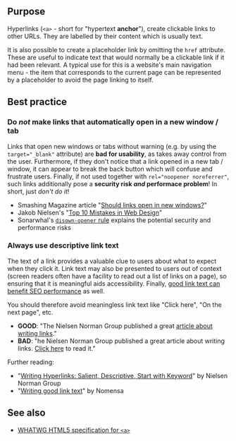 ## Purpose

Hyperlinks (`<a>` - short for "hypertext **anchor**"), create clickable links to other URLs. They are labelled by their content which is usually text.

It is also possible to create a placeholder link by omitting the `href` attribute. These are useful to indicate text that would normally be a clickable link if it had been relevant. A typical use for this is a website's main navigation menu - the item that corresponds to the current page can be represented by a placeholder to avoid the page linking to itself.


## Best practice

### Do _not_ make links that automatically open in a new window / tab

Links that open new windows or tabs without warning (e.g. by using the `target="_blank"` attribute) are **bad for usability**, as takes away control from the user. Furthermore, if they don't notice that a link opened in a new tab / window, it can appear to break the back button which will confuse and frustrate users. Finally, if not used together with `rel="noopener noreferrer"`, such links additionally pose a **security risk _and_ performace problem**! In short, just _don't do it_!

  * Smashing Magazine article "[Should links open in new windows?](https://www.smashingmagazine.com/2008/07/should-links-open-in-new-windows/)"
  * Jakob Nielsen's "[Top 10 Mistakes in Web Design](https://www.nngroup.com/articles/top-10-mistakes-web-design/)"
  * Sonarwhal's [`disown-opener` rule](https://sonarwhal.com/docs/user-guide/rules/disown-opener/) explains the potential security and performance risks


### Always use descriptive link text

The text of a link provides a valuable clue to users about what to expect when they click it. Link text may also be presented to users out of context (screen readers often have a facility to read out a list of links on a page), so ensuring that it is meaningful aids accessibility. Finally, [good link text can benefit SEO performance](https://moz.com/learn/seo/anchor-text) as well.

You should therefore avoid meaningless link text like "Click here", "On the next page", etc.

* **GOOD**: "The Nielsen Norman Group published a great [article about writing links](https://www.nngroup.com/articles/writing-links/)."
* **BAD**: "he Nielsen Norman Group published a great article about writing links. [Click here](https://www.nngroup.com/articles/writing-links/) to read it."

Further reading:

* "[Writing Hyperlinks: Salient, Descriptive, Start with Keyword](https://www.nngroup.com/articles/writing-links/)" by Nielsen Norman Group
* "[Writing good link text](https://www.nomensa.com/blog/2011/writing-good-link-text)" by Nomensa



## See also

* [WHATWG HTML5 specification for `<a>`](https://html.spec.whatwg.org/multipage/semantics.html#the-a-element)
